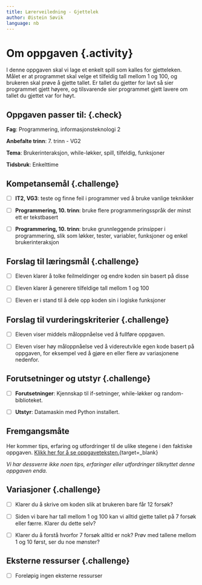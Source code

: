 ```yaml
---
title: Lærerveiledning - Gjettelek
author: Øistein Søvik
language: nb
---
```



# Om oppgaven {.activity}

I denne oppgaven skal vi lage et enkelt spill som kalles for gjetteleken. Målet
er at programmet skal velge et tilfeldig tall mellom 1 og 100, og brukeren skal
prøve å gjette tallet. Er tallet du gjetter for lavt så sier programmet gjett
høyere, og tilsvarende sier programmet gjett lavere om tallet du gjettet var for
høyt.

## Oppgaven passer til: {.check}

__Fag__: Programmering, informasjonsteknologi 2

__Anbefalte trinn__: 7. trinn - VG2

__Tema__: Brukerinteraksjon, while-løkker, spill, tilfeldig, funksjoner

__Tidsbruk__: Enkelttime

## Kompetansemål {.challenge}

- [ ] __IT2, VG3__: teste og finne feil i programmer ved å bruke vanlige
  teknikker

- [ ] __Programmering, 10. trinn__: bruke flere programmeringsspråk der minst
  ett er tekstbasert

- [ ] __Programmering, 10. trinn__: bruke grunnleggende prinsipper i
  programmering, slik som løkker, tester, variabler, funksjoner og enkel
  brukerinteraksjon

## Forslag til læringsmål {.challenge}

- [ ] Eleven klarer å tolke feilmeldinger og endre koden sin basert på disse

- [ ] Eleven klarer å generere tilfeldige tall mellom 1 og 100

- [ ] Eleven er i stand til å dele opp koden sin i logiske funksjoner

## Forslag til vurderingskriterier {.challenge}

- [ ] Eleven viser middels måloppnåelse ved å fullføre oppgaven.

- [ ] Eleven viser høy måloppnåelse ved å videreutvikle egen kode basert på
  oppgaven, for eksempel ved å gjøre en eller flere av variasjonene nedenfor.

## Forutsetninger og utstyr {.challenge}

- [ ] __Forutsetninger__: Kjennskap til if-setninger, while-løkker og
  random-biblioteket.

- [ ] __Utstyr__: Datamaskin med Python installert.

## Fremgangsmåte

Her kommer tips, erfaring og utfordringer til de ulike stegene i den faktiske
oppgaven. [Klikk her for å se
oppgaveteksten.](../gjettelek/gjettelek.html){target=_blank}

_Vi har dessverre ikke noen tips, erfaringer eller utfordringer tilknyttet denne
oppgaven enda._

## Variasjoner {.challenge}

- [ ] Klarer du å skrive om koden slik at brukeren bare får 12 forsøk?

- [ ] Siden vi bare har tall mellom 1 og 100 kan vi alltid gjette tallet på 7
  forsøk eller færre. Klarer du dette selv?

- [ ] Klarer du å forstå hvorfor 7 forsøk alltid er nok? Prøv med tallene mellom
  1 og 10 først, ser du noe mønster?

## Eksterne ressurser {.challenge}

- [ ] Foreløpig ingen eksterne ressurser
